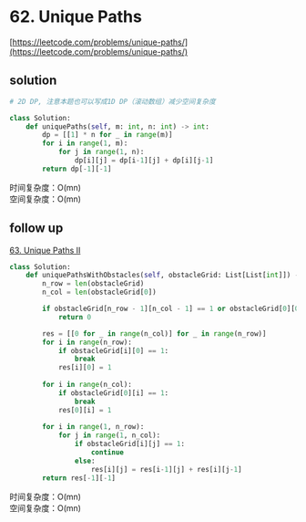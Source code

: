 # 62. Unique Paths
[https://leetcode.com/problems/unique-paths/](https://leetcode.com/problems/unique-paths/)


## solution

```python
# 2D DP, 注意本题也可以写成1D DP（滚动数组）减少空间复杂度

class Solution:
    def uniquePaths(self, m: int, n: int) -> int:
        dp = [[1] * n for _ in range(m)]
        for i in range(1, m):
            for j in range(1, n):
                dp[i][j] = dp[i-1][j] + dp[i][j-1]
        return dp[-1][-1]
```
时间复杂度：O(mn) <br>
空间复杂度：O(mn)


## follow up

[63. Unique Paths II](https://leetcode.com/problems/unique-paths-ii/)

```python
class Solution:
    def uniquePathsWithObstacles(self, obstacleGrid: List[List[int]]) -> int:
        n_row = len(obstacleGrid)
        n_col = len(obstacleGrid[0])

        if obstacleGrid[n_row - 1][n_col - 1] == 1 or obstacleGrid[0][0] == 1:
            return 0

        res = [[0 for _ in range(n_col)] for _ in range(n_row)]
        for i in range(n_row):
            if obstacleGrid[i][0] == 1:
                break
            res[i][0] = 1
        
        for i in range(n_col):
            if obstacleGrid[0][i] == 1:
                break
            res[0][i] = 1
        
        for i in range(1, n_row):
            for j in range(1, n_col):
                if obstacleGrid[i][j] == 1:
                    continue
                else:
                    res[i][j] = res[i-1][j] + res[i][j-1]
        return res[-1][-1]
```
时间复杂度：O(mn) <br>
空间复杂度：O(mn)
